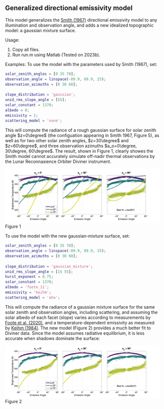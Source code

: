## Generalized directional emissivity model
This model generalizes the [Smith (1967)](https://agupubs.onlinelibrary.wiley.com/doi/abs/10.1029/JZ072i016p04059) directional emissivity model to any illumination and observation angle, and adds a new idealized topographic model: a gaussian mixture surface.

Usage:
1. Copy all files.
2. Run run.m using Matlab (Tested on 2023b).

Examples:
To use the model with the parameters used by Smith (1967), set:

```matlab
solar_zenith_angles = [0 35 70];
observation_angle = linspace(-89.9, 89.9, 25);
observation_azimuths = [0 30 60];

slope_distribution = 'gaussian';
unid_rms_slope_angle = [55];
solar_constant = 1370;
albedo = 0;
emissivity = 1;
scattering_model = 'none';
```
This will compute the radiance of a rough gaussian surface for solar zenith angle $z=0\degree$ (the configuation appearing in Smith 1967, Figure 5), as well as for two other solar zenith angles, $z=30\degree$ and $z=60\degree$, and three observation azimuths $a_o=0\degree, 30\degree, 60\degree$. The result, shown in Figure 1, clearly showes the Smith model cannot accurately simulate off-nadir thermal observations by the Lunar Reconnasience Orbiter Diviner instrument.

![fig 1](diviner_comp_gaussian.png "Figure 1")
Figure 1

To use the model with the new gaussian-mixture surface, set:
```matlab
solar_zenith_angles = [0 35 70];
observation_angle = linspace(-89.9, 89.9, 25);
observation_azimuths = [0 30 60];

slope_distribution = 'gaussian_mixture';
unid_rms_slope_angle = [15 55];
hurst_exponent = 0.75;
solar_constant = 1370;
albedo = 'foote_11';
emissivity = 'keihm';
scattering_model = 'aha';
```

This will compute the radiance of a gaussian mixture surface for the same solar zenith and observation angles, including scattering, and assuming the solar albedo of each facet (slope) varies according to measurements by [Foote et al. (2020)](https://www.sciencedirect.com/science/article/pii/S001910351830126X?casa_token=s8jlTP7YixUAAAAA:2b9Pkdx_BqwV4kUH73BRo5GyRrIw2CBM5jwAADi4KPp8syJXJ1Drq2L2SMWXhy7ZgpmGt4Fp_), and a temperature-dependent emissivity as measured by [Keihm (1984)](https://www.sciencedirect.com/science/article/abs/pii/0019103584901659). The new model (Figure 2) provides a much better fit to Diviner data. Since the model assumes radiative equilibrium, it is less accurate when shadows dominate the surface:

![fig 2](diviner_comp_gaussian_mixture.png "Figure 2")
Figure 2
